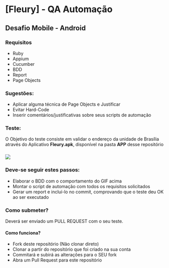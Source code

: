 # [Fleury] - QA Automação
## Desafio Mobile - Android

### Requisitos

- Ruby
- Appium
- Cucumber
- BDD
- Report
- Page Objects

### Sugestões:

- Aplicar alguma técnica de Page Objects e Justificar
- Evitar Hard-Code
- Inserir comentários/justificativas sobre seus scripts de automação 

### Teste:

O Objetivo do teste consiste em validar o endereço da unidade de Brasília através do Aplicativo **Fleury.apk**, disponível na pasta **APP** desse repositório

### ![](/GIF/01.gif)

### Deve-se seguir estes passos:

- Elaborar o BDD com o comportamento do GIF acima
- Montar o script de automação com todos os requisitos solicitados
- Gerar um report e incluí-lo no commit, comprovando que o teste deu OK ao ser executado

### Como submeter?

Deverá ser enviado um PULL REQUEST com o seu teste.

#### Como funciona?

- Fork deste repositório (Não clonar direto)
- Clonar a partir do repositório que foi criado na sua conta
- Commitará e subirá as alterações para o SEU fork
- Abra um Pull Request para este repositório


